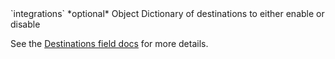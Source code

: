 <tr>
  <td markdown="span">`integrations`</td>
  <td markdown="span">*optional*</td>
  <td markdown="span">Object</td>
  <td markdown="span">Dictionary of destinations to either enable or disable

  See the [Destinations field docs](/docs/connections/spec/common#integrations) for more details.
  </td>
</tr>
